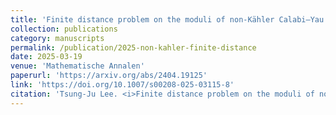 ```yaml
---
title: 'Finite distance problem on the moduli of non-Kähler Calabi–Yau $\partial\bar{\partial}$-threefolds'
collection: publications
category: manuscripts
permalink: /publication/2025-non-kahler-finite-distance
date: 2025-03-19
venue: 'Mathematische Annalen'
paperurl: 'https://arxiv.org/abs/2404.19125'
link: 'https://doi.org/10.1007/s00208-025-03115-8'
citation: 'Tsung-Ju Lee. <i>Finite distance problem on the moduli of non-Kähler Calabi–Yau $\partial\bar{\partial}$-threefolds</i>. Mathematische Annalen <b>392</b> (2025), 1541–1583. DOI: 10.1007/s00208-025-03115-8'
---
```

